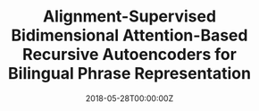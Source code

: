 ---
title: "Alignment-Supervised Bidimensional Attention-Based Recursive Autoencoders for Bilingual Phrase Representation"
authors:
- Biao Zhang
- Deyi Xiong
- Jinsong Su
- Yue Qin
author_notes:
- 
- 
- "通讯作者"
- 
date: "2018-05-28T00:00:00Z"
publishDate: "2025-05-28T17:51:43+00:00"
publication_types: [1）文本机器翻译]
publication: "**IEEE Transactions on Cybernetics.** (CCF-B类)"
---